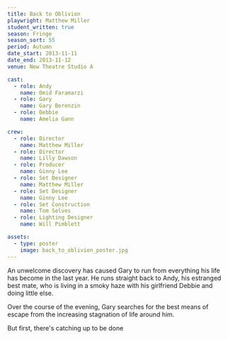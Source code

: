```yaml
---
title: Back to Oblivion
playwright: Matthew Miller
student_written: true
season: Fringe
season_sort: 55
period: Autumn
date_start: 2013-11-11
date_end: 2013-11-12
venue: New Theatre Studio A

cast:
  - role: Andy
    name: Omid Faramarzi
  - role: Gary
    name: Gary Berenzin
  - role: Debbie
    name: Amelia Gann

crew:
  - role: Director
    name: Matthew Miller
  - role: Director
    name: Lilly Dawson
  - role: Producer
    name: Ginny Lee
  - role: Set Designer
    name: Matthew Miller
  - role: Set Designer
    name: Ginny Lee
  - role: Set Construction
    name: Tom Selves
  - role: Lighting Designer
    name: Will Pimblett

assets:
  - type: poster
    image: back_to_oblivion_poster.jpg
---
```


An unwelcome discovery has caused Gary to run from everything his life has become in the last year. He runs straight back to Andy, his estranged best mate, who is living in a smoky haze with his girlfriend Debbie and doing little else.

Over the course of the evening, Gary searches for the best means of escape from the increasing stagnation of life around him.

But first, there's catching up to be done